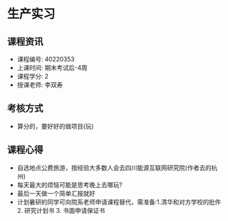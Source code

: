 # 生产实习

## 课程资讯
- 课程编号: 40220353
- 上课时间: 期末考试后-4周
- 课程学分: 2
- 授课老师: 李双寿
  
## 考核方式
- 算分的，要好好的做项目(玩)

## 课程心得
- 自选地点公费旅游，按经验大多数人会去四川能源互联网研究院(作者去的杭州)
- 每天最大的烦恼可能是思考晚上去哪玩?
- 最后一天做一个简单汇报就好
- 计划暑研的同学可向院系老师申请课程替代，需准备:1.清华和对方学校的批件 2. 研究计划书 3. 书面申请保证书

